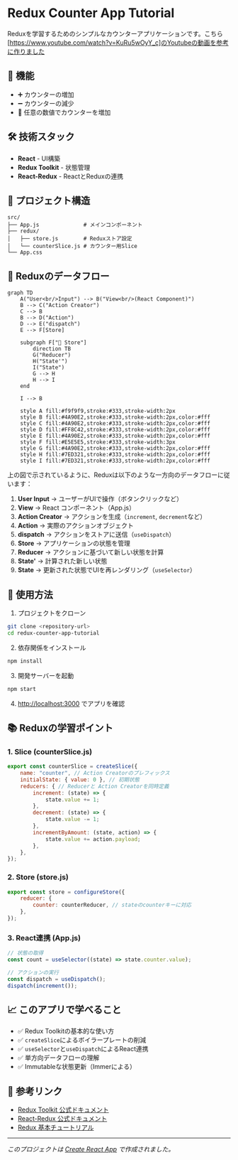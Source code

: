 # Redux Counter App Tutorial

Reduxを学習するためのシンプルなカウンターアプリケーションです。こちら[https://www.youtube.com/watch?v=KuRu5wOyY_c]のYoutubeの動画を参考に作りました

## 🚀 機能

- ➕ カウンターの増加
- ➖ カウンターの減少
- 🔢 任意の数値でカウンターを増加

## 🛠 技術スタック

- **React** - UI構築
- **Redux Toolkit** - 状態管理
- **React-Redux** - ReactとReduxの連携

## 📁 プロジェクト構造

```
src/
├── App.js              # メインコンポーネント
├── redux/
│   ├── store.js        # Reduxストア設定
│   └── counterSlice.js # カウンター用Slice
└── App.css
```

## 🔄 Reduxのデータフロー

```mermaid
graph TD
    A("User<br/>Input") --> B("View<br/>(React Component)")
    B --> C("Action Creator")
    C --> B
    B --> D("Action")
    D --> E("dispatch")
    E --> F[Store]
    
    subgraph F["🏪 Store"]
        direction TB
        G("Reducer")
        H("State'")
        I("State")
        G --> H
        H --> I
    end
    
    I --> B
    
    style A fill:#f9f9f9,stroke:#333,stroke-width:2px
    style B fill:#4A90E2,stroke:#333,stroke-width:2px,color:#fff
    style C fill:#4A90E2,stroke:#333,stroke-width:2px,color:#fff
    style D fill:#FF8C42,stroke:#333,stroke-width:2px,color:#fff
    style E fill:#4A90E2,stroke:#333,stroke-width:2px,color:#fff
    style F fill:#E5E5E5,stroke:#333,stroke-width:3px
    style G fill:#4A90E2,stroke:#333,stroke-width:2px,color:#fff
    style H fill:#7ED321,stroke:#333,stroke-width:2px,color:#fff
    style I fill:#7ED321,stroke:#333,stroke-width:2px,color:#fff
```

上の図で示されているように、Reduxは以下のような一方向のデータフローに従います：

1. **User Input** → ユーザーがUIで操作（ボタンクリックなど）
2. **View** → React コンポーネント（App.js）
3. **Action Creator** → アクションを生成（`increment`, `decrement`など）
4. **Action** → 実際のアクションオブジェクト
5. **dispatch** → アクションをストアに送信（`useDispatch`）
6. **Store** → アプリケーションの状態を管理
7. **Reducer** → アクションに基づいて新しい状態を計算
8. **State'** → 計算された新しい状態
9. **State** → 更新された状態でUIを再レンダリング（`useSelector`）

## 🚀 使用方法

1. プロジェクトをクローン

```bash
git clone <repository-url>
cd redux-counter-app-tutorial
```

2. 依存関係をインストール

```bash
npm install
```

3. 開発サーバーを起動

```bash
npm start
```

4. [http://localhost:3000](http://localhost:3000) でアプリを確認

## 📚 Reduxの学習ポイント

### 1. Slice (counterSlice.js)

```javascript
export const counterSlice = createSlice({
    name: "counter", // Action Creatorのプレフィックス
    initialState: { value: 0 }, // 初期状態
    reducers: { // Reducerと Action Creatorを同時定義
        increment: (state) => {
            state.value += 1;
        },
        decrement: (state) => {
            state.value -= 1;
        },
        incrementByAmount: (state, action) => {
            state.value += action.payload;
        },
    },
});
```

### 2. Store (store.js)

```javascript
export const store = configureStore({
    reducer: {
        counter: counterReducer, // stateのcounterキーに対応
    },
});
```

### 3. React連携 (App.js)

```javascript
// 状態の取得
const count = useSelector((state) => state.counter.value);

// アクションの実行
const dispatch = useDispatch();
dispatch(increment());
```

## 📈 このアプリで学べること

- ✅ Redux Toolkitの基本的な使い方
- ✅ `createSlice`によるボイラープレートの削減
- ✅ `useSelector`と`useDispatch`によるReact連携
- ✅ 単方向データフローの理解
- ✅ Immutableな状態更新（Immerによる）

## 🔗 参考リンク

- [Redux Toolkit 公式ドキュメント](https://redux-toolkit.js.org/)
- [React-Redux 公式ドキュメント](https://react-redux.js.org/)
- [Redux 基本チュートリアル](https://redux.js.org/tutorials/essentials/part-1-overview-concepts)

---

_このプロジェクトは
[Create React App](https://github.com/facebook/create-react-app)
で作成されました。_
